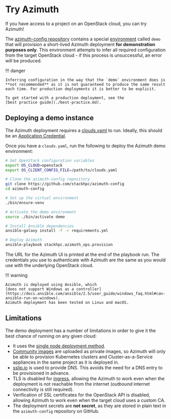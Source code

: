 # Try Azimuth

If you have access to a project on an OpenStack cloud, you can try Azimuth!

The [azimuth-config repository](https://github.com/stackhpc/azimuth-config)
contains a special [environment](./environments.md) called `demo` that will
provision a short-lived Azimuth deployment **for demonstration purposes
only**. This environment attempts to infer all required configuration from
the target OpenStack cloud - if this process is unsuccessful, an error will
be produced.

!!! danger

    Inferring configuration in the way that the `demo` environment does is
    **not recommended** as it is not guaranteed to produce the same result
    each time. For production deployments it is better to be explicit.

    To get started with a production deployment, see the
    [best practice guide](./best-practice.md).

## Deploying a demo instance

The Azimuth deployment requires a
[clouds.yaml](https://docs.openstack.org/python-openstackclient/latest/configuration/index.html#clouds-yaml)
to run. Ideally, this should be an
[Application Credential](https://docs.openstack.org/keystone/latest/user/application_credentials.html).

Once you have a `clouds.yaml`, run the following to deploy the Azimuth demo
environment:

```sh
# Set OpenStack configuration variables
export OS_CLOUD=openstack
export OS_CLIENT_CONFIG_FILE=/path/to/clouds.yaml

# Clone the azimuth-config repository
git clone https://github.com/stackhpc/azimuth-config
cd azimuth-config

# Set up the virtual environment
./bin/ensure-venv

# Activate the demo environment
source ./bin/activate demo

# Install Ansible dependencies
ansible-galaxy install -f -r requirements.yml

# Deploy Azimuth
ansible-playbook stackhpc.azimuth_ops.provision
```

The URL for the Azimuth UI is printed at the end of the playbook run. The
credentials you use to authenticate with Azimuth are the same as you would
use with the underlying OpenStack cloud.

!!! warning

    Azimuth is deployed using Ansible, which
    [does not support Windows as a controller](https://docs.ansible.com/ansible/2.5/user_guide/windows_faq.html#can-ansible-run-on-windows).
    Azimuth deployment has been tested on Linux and macOS.

## Limitations

The demo deployment has a number of limitations in order to give it the best
chance of running on any given cloud:

  * It uses the
    [single node deployment method](./configuration/02-deployment-method.md#single-node).
  * [Community images](./configuration/09-community-images.md) are uploaded
    as private images, so Azimuth will only be able to provision Kubernetes
    clusters and Cluster-as-a-Service appliances in the same project as it
    is deployed in.
  * [sslip.io](https://sslip.io) is used to provide DNS. This avoids the need
    for a DNS entry to be provisioned in advance.
  * TLS is disabled for [ingress](./configuration/06-ingress.md), allowing the
    Azimuth to work even when the deployment is not reachable from the
    internet (*outbound* internet connectivity is still required).
  * Verification of SSL certificates for the OpenStack API is disabled,
    allowing Azimuth to work even when the target cloud uses a custom CA.
  * The deployment secrets are **not secret**, as they are stored in plain
    text in the `azimuth-config` repository on GitHub.

